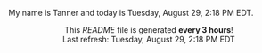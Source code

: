 My name is Tanner and today is Tuesday, August 29, 2:18 PM EDT.

<p align="center">This <i>README</i> file is generated <b>every 3 hours</b>!</br>Last refresh: Tuesday, August 29, 2:18 PM EDT<br /></p>
